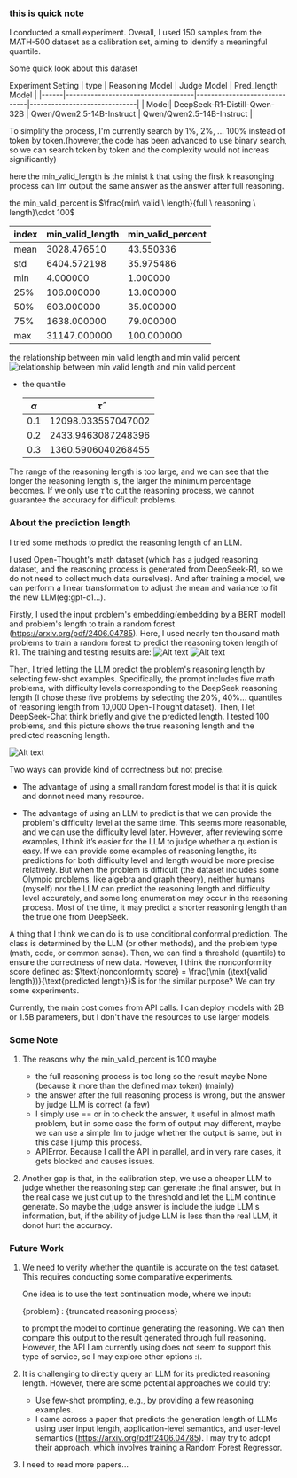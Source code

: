 ### this is quick note

I conducted a small experiment. Overall, I used 150 samples from the MATH-500 dataset as a calibration set, aiming to identify a meaningful quantile.

Some quick look about this dataset

Experiment Setting
| type | Reasoning Model                    | Judge Model                  | Pred_length Model            |
|------|------------------------------------|------------------------------|------------------------------|
| Model| DeepSeek-R1-Distill-Qwen-32B       | Qwen/Qwen2.5-14B-Instruct    | Qwen/Qwen2.5-14B-Instruct    |



To simplify the process, I'm currently search by 1%, 2%, ... 100% instead of token by token.(however,the code has been advanced to use binary search, so we can search token by token and the complexity would not increas significantly)

here the min_valid_length is the minist k that using the firsk k reasonging process can llm output the same answer as the answer after full reasoning.

the min_valid_percent is  $\frac{min\ valid \ length}{full \  reasoning \  length}\cdot 100$


|       index       | min_valid_length | min_valid_percent |
|------------------|------------------|-------------------|
| mean             | 3028.476510      | 43.550336         |
| std              | 6404.572198      | 35.975486         |
| min              | 4.000000         | 1.000000          |
| 25%              | 106.000000       | 13.000000         |
| 50%              | 603.000000       | 35.000000         |
| 75%              | 1638.000000      | 79.000000         |
| max              | 31147.000000     | 100.000000        |


the relationship between min valid length and min valid percent
![relationship between min valid length and min valid percent](minlength-minpercent.png)

<!-- the relationship between min valid length and pred length
![relationship between min valid length and pred length](minlength-predlength.png) -->

- the quantile

    | $\alpha$ | $\hat{\tau}$ |
    |----------|--------------|
    | 0.1      | 12098.033557047002 |
    | 0.2      | 2433.9463087248396 |
    | 0.3      | 1360.5906040268455 |

The range of the reasoning length is too large, and we can see that the longer the reasoning length is, the larger the minimum percentage becomes. If we only use $\hat \tau$ to cut the reasoning process, we cannot guarantee the accuracy for difficult problems.
### About the prediction length
I tried some methods to predict the reasoning length of an LLM.

I used Open-Thought's math dataset (which has a judged reasoning dataset, and the reasoning process is generated from DeepSeek-R1, so we do not need to collect much data ourselves). And after training a model, we can perform a linear transformation to adjust the mean and variance to fit the new LLM(eg:gpt-o1...).

Firstly, I used the input problem's embedding(embedding by a BERT model) and problem's length to train a random forest (https://arxiv.org/pdf/2406.04785). Here, I used nearly ten thousand math problems to train a random forest to predict the reasoning token length of R1. The training and testing results are:
![Alt text](pre_l_rf_train.png)
![Alt text](pre_l_rf_test.png)

Then, I tried letting the LLM predict the problem's reasoning length by selecting few-shot examples. Specifically, the prompt includes five math problems, with difficulty levels corresponding to the DeepSeek reasoning length (I chose these five problems by selecting the 20%, 40%... quantiles of reasoning length from 10,000 Open-Thought dataset). Then, I let DeepSeek-Chat think briefly and give the predicted length. I tested 100 problems, and this picture shows the true reasoning length and the predicted reasoning length.

![Alt text](pre_l_llm.png)


Two ways can provide kind of correctness but not precise.



- The advantage of using a small random forest model is that it is quick and donnot need many resource.


- The advantage of using an LLM to predict is that we can provide the problem's difficulty level at the same time. This seems more reasonable, and we can use the difficulty level later. 
However, after reviewing some examples, I think it’s easier for the LLM to judge whether a question is easy. If we can provide some examples of reasoning lengths, its predictions for both difficulty level and length would be more precise relatively. But when the problem is difficult (the dataset includes some Olympic problems, like algebra and graph theory), neither humans (myself) nor the LLM can predict the reasoning length and difficulty level accurately, and some long enumeration may occur in the reasoning process. Most of the time, it may predict a shorter reasoning length than the true one from DeepSeek.


A thing that I think we can do is to use conditional conformal prediction. The class is determined by the LLM (or other methods), and the problem type (math, code, or common sense). Then, we can find a threshold (quantile) to ensure the correctness of new data. However, I think the nonconformity score defined as:
$\text{nonconformity score} = \frac{\min (\text{valid length})}{\text{predicted length}}$
is for the similar purpose? We can try some experiments.


Currently, the main cost comes from API calls. I can deploy models with 2B or 1.5B parameters, but I don't have the resources to use larger models.



### Some Note

1. The reasons why the min_valid_percent is 100 maybe
     - the full reasoning process is too long so the result maybe None (because it more than the defined max token)  (mainly)
     - the answer after the full reasoning process is wrong, but the answer by judge LLM is correct (a few)
     - I simply use == or in to check the answer, it useful in almost math problem, but in some case the form of output may different, maybe we can use a simple llm to judge whether the output is same, but in this case I jump this process.
     - APIError. Because I call the API in parallel, and in very rare cases, it gets blocked and causes issues.
 
2. Another gap is that, in the calibration step, we use a cheaper LLM to judge whether the reasoning step can generate the final answer, but in the real case we just cut up to the threshold and let the LLM continue generate. So maybe the judge answer is include the judge LLM's information, but, if the ability of judge LLM is less than the real LLM, it donot hurt the accuracy. 

### Future Work

1. We need to verify whether the quantile is accurate on the test dataset. This requires conducting some comparative experiments.

    One idea is to use the text continuation mode, where we input:

     {problem} <think>: {truncated reasoning process} <think>

    to prompt the model to continue generating the reasoning. We can then compare this output to the result generated through full reasoning. However, the API I am currently using does not seem to support this type of service, so I may explore other options :(.

2. It is challenging to directly query an LLM for its predicted reasoning length. However, there are some potential approaches we could try:
   - Use few-shot prompting, e.g., by providing a few reasoning examples.
   - I came across a paper that predicts the generation length of LLMs using user input length, application-level semantics, and user-level semantics (https://arxiv.org/pdf/2406.04785). I may try to adopt their approach, which involves training a Random Forest Regressor.

3. I need to read more papers...
